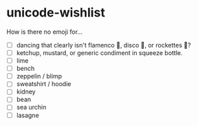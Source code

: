 # unicode-wishlist
How is there no emoji for...

 - [ ] dancing that clearly isn't flamenco 💃, disco 🕺, or rockettes 👯?
 - [ ] ketchup, mustard, or generic condiment in squeeze bottle.
 - [ ] lime
 - [ ] bench
 - [ ] zeppelin / blimp
 - [ ] sweatshirt / hoodie
 - [ ] kidney
 - [ ] bean
 - [ ] sea urchin
 - [ ] lasagne
